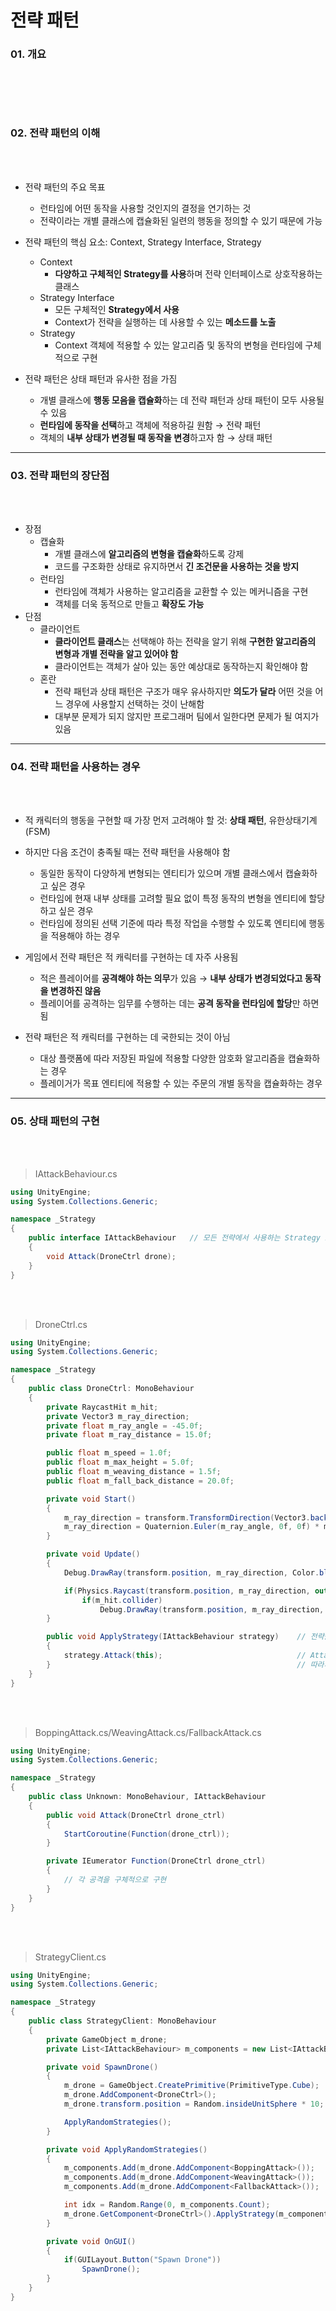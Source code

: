 전략 패턴
===

### 01. 개요
<br></br>
------------------------------

### 02. 전략 패턴의 이해
<br></br>

* 전략 패턴의 주요 목표
    + 런타임에 어떤 동작을 사용할 것인지의 결정을 연기하는 것
    + 전략이라는 개별 클래스에 캡슐화된 일련의 행동을 정의할 수 있기 때문에 가능

* 전략 패턴의 핵심 요소: Context, Strategy Interface, Strategy
    + Context
        - **다양하고 구체적인 Strategy를 사용**하며 전략 인터페이스로 상호작용하는 클래스
    + Strategy Interface
        - 모든 구체적인 **Strategy에서 사용**
        - Context가 전략을 실행하는 데 사용할 수 있는 **메소드를 노출**
    + Strategy
        - Context 객체에 적용할 수 있는 알고리즘 및 동작의 변형을 런타임에 구체적으로 구현

* 전략 패턴은 상태 패턴과 유사한 점을 가짐
    + 개별 클래스에 **행동 모음을 캡슐화**하는 데 전략 패턴과 상태 패턴이 모두 사용될 수 있음
    + **런타임에 동작을 선택**하고 객체에 적용하길 원함 → 전략 패턴
    + 객체의 **내부 상태가 변경될 때 동작을 변경**하고자 함 → 상태 패턴
------------------------------

### 03. 전략 패턴의 장단점
<br></br>

* 장점
    + 캡슐화
        - 개별 클래스에 **알고리즘의 변형을 캡슐화**하도록 강제
        - 코드를 구조화한 상태로 유지하면서 **긴 조건문을 사용하는 것을 방지**
    + 런타임
        - 런타임에 객체가 사용하는 알고리즘을 교환할 수 있는 메커니즘을 구현
        - 객체를 더욱 동적으로 만들고 **확장도 가능**
* 단점
    + 클라이언트
        - **클라이언트 클래스**는 선택해야 하는 전략을 알기 위해 **구현한 알고리즘의 변형과 개별 전략을 알고 있어야 함**
        - 클라이언트는 객체가 살아 있는 동안 예상대로 동작하는지 확인해야 함
    + 혼란
        - 전략 패턴과 상태 패턴은 구조가 매우 유사하지만 **의도가 달라** 어떤 것을 어느 경우에 사용할지 선택하는 것이 난해함
        - 대부분 문제가 되지 않지만 프로그래머 팀에서 일한다면 문제가 될 여지가 있음
------------------------------

### 04. 전략 패턴을 사용하는 경우
<br></br>

* 적 캐릭터의 행동을 구현할 때 가장 먼저 고려해야 할 것: **상태 패턴**, 유한상태기계(FSM)

* 하지만 다음 조건이 충족될 때는 전략 패턴을 사용해야 함
    + 동일한 동작이 다양하게 변형되는 엔티티가 있으며 개별 클래스에서 캡슐화하고 싶은 경우
    + 런타임에 현재 내부 상태를 고려할 필요 없이 특정 동작의 변형을 엔티티에 할당하고 싶은 경우
    + 런타임에 정의된 선택 기준에 따라 특정 작업을 수행할 수 있도록 엔티티에 행동을 적용해야 하는 경우

* 게임에서 전략 패턴은 적 캐릭터를 구현하는 데 자주 사용됨
    + 적은 플레이어를 **공격해야 하는 의무**가 있음 → **내부 상태가 변경되었다고 동작을 변경하진 않음**
    + 플레이어를 공격하는 임무를 수행하는 데는 **공격 동작을 런타임에 할당**만 하면 됨

* 전략 패턴은 적 캐릭터를 구현하는 데 국한되는 것이 아님
    + 대상 플랫폼에 따라 저장된 파일에 적용할 다양한 암호화 알고리즘을 캡슐화하는 경우
    + 플레이거가 목표 엔티티에 적용할 수 있는 주문의 개별 동작을 캡슐화하는 경우
------------------------------

### 05. 상태 패턴의 구현
<br></br>

> IAttackBehaviour.cs
```C#
using UnityEngine;
using System.Collections.Generic;

namespace _Strategy
{
    public interface IAttackBehaviour   // 모든 전략에서 사용하는 Strategy Interface이다.
    {
        void Attack(DroneCtrl drone);
    }
}
```
<br></br>

> DroneCtrl.cs
```C#
using UnityEngine;
using System.Collections.Generic;

namespace _Strategy
{
    public class DroneCtrl: MonoBehaviour
    {
        private RaycastHit m_hit;
        private Vector3 m_ray_direction;
        private float m_ray_angle = -45.0f;
        private float m_ray_distance = 15.0f;

        public float m_speed = 1.0f;
        public float m_max_height = 5.0f;
        public float m_weaving_distance = 1.5f;
        public float m_fall_back_distance = 20.0f;

        private void Start()
        {
            m_ray_direction = transform.TransformDirection(Vector3.back) * m_ray_distance;
            m_ray_direction = Quaternion.Euler(m_ray_angle, 0f, 0f) * m_ray_direction;
        }

        private void Update()
        {
            Debug.DrawRay(transform.position, m_ray_direction, Color.blue);

            if(Physics.Raycast(transform.position, m_ray_direction, out _hit, m_ray_distance))
                if(m_hit.collider)
                    Debug.DrawRay(transform.position, m_ray_direction, Color.green);
        }

        public void ApplyStrategy(IAttackBehaviour strategy)    // 전략을 실행할 때 런타임에
        {
            strategy.Attack(this);                              // Attack()을 호출하기만 하면 됨
        }                                                       // 따라서 Drone 객체는 인터페이스만 인식하면 됨
    }
}
```
<br></br>

> BoppingAttack.cs/WeavingAttack.cs/FallbackAttack.cs
```C#
using UnityEngine;
using System.Collections.Generic;

namespace _Strategy
{
    public class Unknown: MonoBehaviour, IAttackBehaviour
    {
        public void Attack(DroneCtrl drone_ctrl)
        {
            StartCoroutine(Function(drone_ctrl));
        }

        private IEumerator Function(DroneCtrl drone_ctrl)
        {
            // 각 공격을 구체적으로 구현
        } 
    }
}
```
<br></br>

> StrategyClient.cs
```C#
using UnityEngine;
using System.Collections.Generic;

namespace _Strategy
{
    public class StrategyClient: MonoBehaviour
    {
        private GameObject m_drone;
        private List<IAttackBehaviour> m_components = new List<IAttackBehaviour>();

        private void SpawnDrone()
        {
            m_drone = GameObject.CreatePrimitive(PrimitiveType.Cube);
            m_drone.AddComponent<DroneCtrl>();
            m_drone.transform.position = Random.insideUnitSphere * 10;

            ApplyRandomStrategies();
        }

        private void ApplyRandomStrategies()
        {
            m_components.Add(m_drone.AddComponent<BoppingAttack>());
            m_components.Add(m_drone.AddComponent<WeavingAttack>());
            m_components.Add(m_drone.AddComponent<FallbackAttack>());

            int idx = Random.Range(0, m_components.Count);
            m_drone.GetComponent<DroneCtrl>().ApplyStrategy(m_components[idx]);
        }

        private void OnGUI()
        {
            if(GUILayout.Button("Spawn Drone"))
                SpawnDrone();
        }
    }
}
```